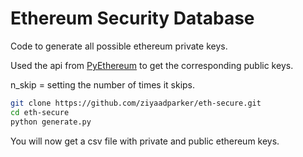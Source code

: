 # Ethereum Security Database

Code to generate all possible ethereum private keys.

Used the api from [PyEthereum](https://github.com/ethereum/pyethereum) to get the corresponding public keys.

n_skip = setting the number of times it skips.

```bash
git clone https://github.com/ziyaadparker/eth-secure.git
cd eth-secure
python generate.py
```

You will now get a csv file with private and public ethereum keys. 

